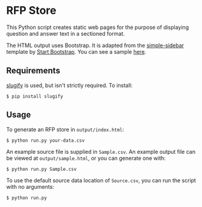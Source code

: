 RFP Store
=========

This Python script creates static web pages for the purpose of 
displaying question and answer text in a sectioned format.

The HTML output uses Bootstrap. It is adapted from the  [simple-sidebar](https://github.com/BlackrockDigital/startbootstrap-simple-sidebar) template by [Start Bootstrap](https://startbootstrap.com). You can see 
a sample [here](https://blackrockdigital.github.io/startbootstrap-simple-sidebar/).

Requirements
------------

[slugify](https://github.com/un33k/python-slugify) is used, but isn't strictly required. To install:

    $ pip install slugify

Usage
-----

To generate an RFP store in `output/index.html`:

    $ python run.py your-data.csv

An example source file is supplied in `Sample.csv`. An example output file can be 
viewed at `output/sample.html`, or you can generate one with:

    $ python run.py Sample.csv
	
To use the default source data location of `Source.csv`, you can run the script 
with no arguments:

    $ python run.py
	